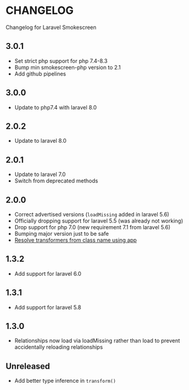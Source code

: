 # CHANGELOG

Changelog for Laravel Smokescreen

## 3.0.1

- Set strict php support for php 7.4-8.3
- Bump min smokescreen-php version to 2.1
- Add github pipelines

## 3.0.0

- Update to php7.4 with laravel 8.0

## 2.0.2

- Update to laravel 8.0

## 2.0.1

- Update to laravel 7.0
- Switch from deprecated methods

## 2.0.0

- Correct advertised versions (`loadMissing` added in laravel 5.6)
- Officially dropping support for laravel 5.5 (was already not working)
- Drop support for php 7.0 (new requirement 7.1 from laravel 5.6)
- Bumping major version just to be safe
- [Resolve transformers from class name using app](https://github.com/rexlabsio/smokescreen-laravel-php/issues/16)

## 1.3.2

- Add support for laravel 6.0

## 1.3.1

- Add support for laravel 5.8

## 1.3.0

- Relationships now load via loadMissing rather than load to prevent accidentally reloading relationships

## Unreleased

- Add better type inference in `transform()`

